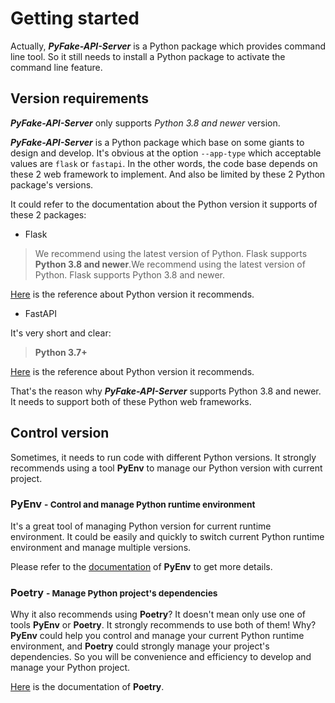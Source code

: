 # Getting started

Actually, **_PyFake-API-Server_** is a Python package which provides command line tool. So it still needs to install a Python
package to activate the command line feature.


## Version requirements

**_PyFake-API-Server_** only supports _Python 3.8 and newer_ version.

**_PyFake-API-Server_** is a Python package which base on some giants to design and develop. It's obvious at the option ``--app-type``
which acceptable values are ``flask`` or ``fastapi``. In the other words, the code base depends on these 2 web framework
to implement. And also be limited by these 2 Python package's versions.

It could refer to the documentation about the Python version it supports of these 2 packages:

* Flask

> We recommend using the latest version of Python. Flask supports **Python 3.8 and newer**.We recommend using the latest version of Python. Flask supports Python 3.8 and newer.

[Here](https://flask.palletsprojects.com/en/2.3.x/installation/#python-version) is the reference about Python version it recommends.

* FastAPI

It's very short and clear:

> **Python 3.7+**

[Here](https://fastapi.tiangolo.com/lo/#requirements) is the reference about Python version it recommends.

That's the reason why **_PyFake-API-Server_** supports Python 3.8 and newer. It needs to support both of these Python web frameworks.


## Control version

Sometimes, it needs to run code with different Python versions. It strongly recommends using a tool **PyEnv** to manage
our Python version with current project.

### PyEnv <small>- Control and manage Python runtime environment</small>

It's a great tool of managing Python version for current runtime environment. It could be easily and quickly to switch current
Python runtime environment and manage multiple versions.

Please refer to the [documentation](https://github.com/pyenv/pyenv) of **PyEnv** to get more details. 

### Poetry <small>- Manage Python project's dependencies</small>

Why it also recommends using **Poetry**? It doesn't mean only use one of tools **PyEnv** or **Poetry**. It strongly recommends
to use both of them! Why? **PyEnv** could help you control and manage your current Python runtime environment, and **Poetry**
could strongly manage your project's dependencies. So you will be convenience and efficiency to develop and manage your Python
project.

[Here](https://python-poetry.org/docs/) is the documentation of **Poetry**. 
